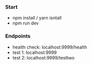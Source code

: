 ### Start
- npm install / yarn isntall
- npm run dev

### Endpoints
- health check: localhost:9999/health
- test 1: localhost:9999
- test 2: localhost:9999/testtwo